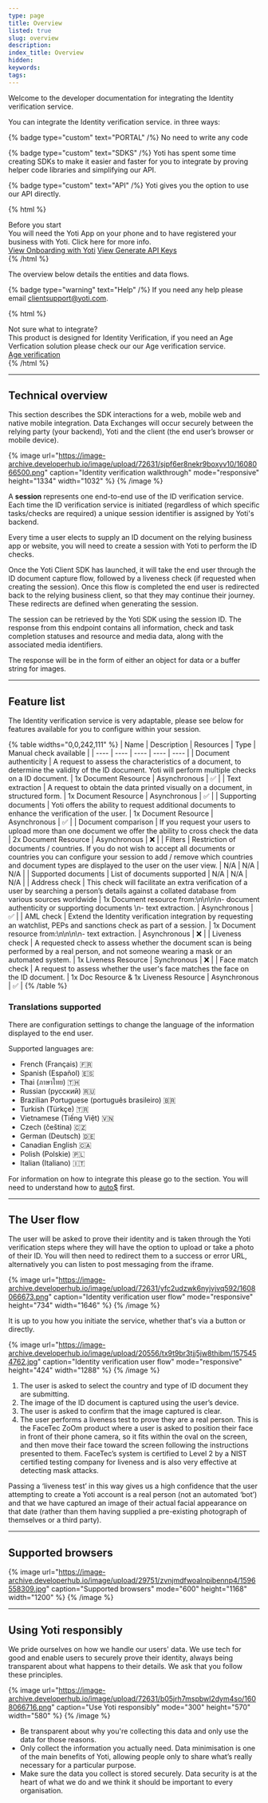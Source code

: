 ```yaml
---
type: page
title: Overview
listed: true
slug: overview
description: 
index_title: Overview
hidden: 
keywords: 
tags: 
---
```


Welcome to the developer documentation for integrating the Identity verification service.

You can integrate the Identity verification service. in three ways:

{% badge type="custom" text="PORTAL" /%} No need to write any code

{% badge type="custom" text="SDKS" /%} Yoti has spent some time creating SDKs to make it easier and faster for you to integrate by proving helper code libraries and simplifying our API. 

{% badge type="custom" text="API" /%} Yoti gives you the option to use our API directly. 

{% html %}
<div class="alert-BYS">
   <div class="alert-title" id="BYS">
      Before you start
   </div>
   <div class="alert-text" >
      You will need the Yoti App on your phone and to have registered your business with Yoti. Click here for more info.
   </div>
   <div class="alert-links"> 
         <a target="_self" href="https://developers.yoti.com/yoti/getting-started">View Onboarding with Yoti</a>
      <a target="_self" href="https://developers.yoti.com/yoti/production-keys">View Generate API Keys</a> 
   </div>
</div>
{% /html %}

The overview below details the entities and data flows.

{% badge type="warning" text="Help" /%} If you need any help please email [clientsupport@yoti.com](mailto:clientsupport@yoti.com).

{% html %}
<div class="alert-know">
    <div class="alert-title" id="know">
        Not sure what to integrate?
    </div>
    <div class="alert-text">
This product is designed for Identity Verification, if you need an Age Verfication solution please check our our Age verification service. 
  
  </div>
    <div class="alert-links"> 
       <a href="https://developers.yoti.com/age-verification/overview">Age verification</a>
    </div>
</div>
{% /html %}

---

## Technical overview

This section describes the SDK interactions for a web, mobile web and native mobile integration. Data Exchanges will occur securely between the relying party (your backend), Yoti and the client (the end user’s browser or mobile device).

{% image url="https://image-archive.developerhub.io/image/upload/72631/sjpf6er8nekr9boxyv10/1608066500.png" caption="Identity verification walkthrough" mode="responsive" height="1334" width="1032" %}
{% /image %}

A **session** represents one end-to-end use of the ID verification service. Each time the ID verification service is initiated (regardless of which specific tasks/checks are required) a unique session identifier is assigned by Yoti's backend.

Every time a user elects to supply an ID document on the relying business app or website, you will need to create a session with Yoti to perform the ID checks.

Once the Yoti Client SDK has launched, it will take the end user through the ID document capture flow, followed by a liveness check (if requested when creating the session). Once this flow is completed the end user is redirected back to the relying business client, so that they may continue their journey. These redirects are defined when generating the session.

The session can be retrieved by the Yoti SDK using the session ID. The response from this endpoint contains all information, check and task completion statuses and resource and media data, along with the associated media identifiers.

The response will be in the form of either an object for data or a buffer string for images.

---

## Feature list

The Identity verification service is very adaptable, please see below for features available for you to configure within your session.

{% table widths="0,0,242,111" %}
| Name | Description | Resources | Type | Manual check available | 
| ---- | ---- | ---- | ---- | ---- | 
| Document authenticity | A request to assess the characteristics of a document, to determine the validity of the ID document. Yoti will perform multiple checks on a ID document. | 1x Document Resource | Asynchronous | ✅ | 
| Text extraction | A request to obtain the data printed visually on a document, in structured form. | 1x Document Resource | Asynchronous | ✅ | 
| Supporting documents | Yoti offers the ability to request additional documents to enhance the verification of the user. | 1x Document Resource | Asynchronous | ✅ | 
| Document comparison | If you request your users to upload more than one document we offer the ability to cross check the data | 2x Document Resource | Asynchronous | ❌ | 
| Filters | Restriction of documents / countries. If you do not wish to accept all documents or countries you can configure your session to add / remove which countries and document types are displayed to the user on the user view. | N/A | N/A | N/A | 
| Supported documents | List of documents supported | N/A | N/A | N/A | 
| Address check | This check will facilitate an extra verification of a user by searching a person’s details against a collated database from various sources worldwide | 1x Document resource from:\n\n\n\n- document authenticity or supporting documents \n- text extraction. | Asynchronous | ✅ | 
| AML check | Extend the Identity verification integration by requesting an watchlist, PEPs and sanctions check as part of a session. | 1x Document resource from:\n\n\n\n- text extraction. | Asynchronous | ❌ | 
| Liveness check | A requested check to assess whether the document scan is being performed by a real person, and not someone wearing a mask or an automated system. | 1x Liveness Resource | Synchronous | ❌ | 
| Face match check | A request to assess whether the user's face matches the face on the ID document. | 1x Doc Resource & 1x Liveness Resource | Asynchronous | ✅ | 
{% /table %}

### Translations supported

There are configuration settings to change the language of the information displayed to the end user.

Supported languages are:

- French (Français) 🇫🇷
- Spanish (Español) 🇪🇸
- Thai (ภาษาไทย) 🇹🇭
- Russian (русский) 🇷🇺
- Brazilian Portuguese (português brasileiro) 🇧🇷
- Turkish (Türkçe) 🇹🇷
- Vietnamese (Tiếng Việt) 🇻🇳
- Czech (čeština) 🇨🇿
- German (Deutsch) 🇩🇪
- Canadian English 🇨🇦
- Polish (Polskie) 🇵🇱
- Italian (Italiano) 🇮🇹

For information on how to integrate this please go to the [](/identity-verification/preferences) section.  You will need to understand how to [auto$](/identity-verification/integration-guide) first.

---

## The User flow

The user will be asked to prove their identity and is taken through the Yoti verification steps where they will have the option to upload or take a photo of their ID. You will then need to redirect them to a success or error URL, alternatively you can listen to post messaging from the iframe.

{% image url="https://image-archive.developerhub.io/image/upload/72631/yfc2udzwk6nyjvjvq592/1608066673.png" caption="Identity verification user flow" mode="responsive" height="734" width="1646" %}
{% /image %}

It is up to you how you initiate the service, whether that's via a button or directly.

{% image url="https://image-archive.developerhub.io/image/upload/20556/tx9t9br3tjj5jw8thibm/1575454762.jpg" caption="Identity verification user flow" mode="responsive" height="424" width="1288" %}
{% /image %}

1. The user is asked to select the country and type of ID document they are submitting.
2. The image of the ID document is captured using the user’s device.
3. The user is asked to confirm that the image captured is clear.
4. The user performs a liveness test to prove they are a real person. This is the FaceTec ZoOm product where a user is asked to position their face in front of their phone camera, so it fits within the oval on the screen, and then move their face toward the screen following the instructions presented to them. FaceTec’s system is certified to Level 2 by a NIST certified testing company for liveness and is also very effective at detecting mask attacks.

Passing a ‘liveness test’ in this way gives us a high confidence that the user attempting to create a Yoti account is a real person (not an automated ‘bot’) and that we have captured an image of their actual facial appearance on that date (rather than them having supplied a pre-existing photograph of themselves or a third party).

---

## Supported browsers

{% image url="https://image-archive.developerhub.io/image/upload/29751/zvnjmdfwoalnpibennp4/1596558309.jpg" caption="Supported browsers" mode="600" height="1168" width="1200" %}
{% /image %}

---

## Using Yoti responsibly

We pride ourselves on how we handle our users' data. We use tech for good and enable users to securely prove their identity, always being transparent about what happens to their details. We ask that you follow these principles.

{% image url="https://image-archive.developerhub.io/image/upload/72631/b05jrh7mspbwl2dym4so/1608066716.png" caption="Use Yoti responsibly" mode="300" height="570" width="580" %}
{% /image %}

- Be transparent about why you're collecting this data and only use the data for those reasons.
- Only collect the information you actually need. Data minimisation is one of the main benefits of Yoti, allowing people only to share what’s really necessary for a particular purpose.
- Make sure the data you collect is stored securely. Data security is at the heart of what we do and we think it should be important to every organisation.